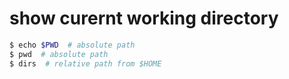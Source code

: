 # show curernt working directory

```bash
$ echo $PWD  # absolute path
$ pwd  # absolute path
$ dirs  # relative path from $HOME 
```